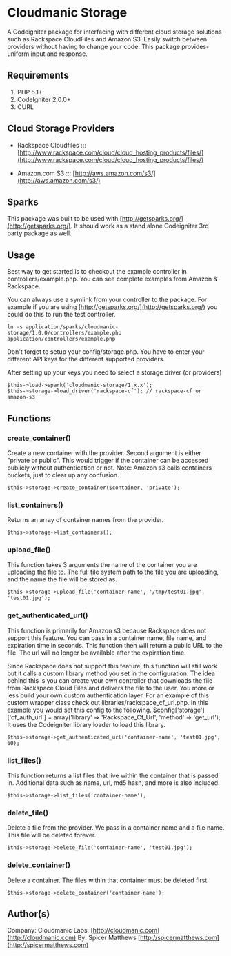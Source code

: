 # Cloudmanic Storage

A Codeigniter package for interfacing with different cloud storage solutions such as Rackspace CloudFiles and Amazon S3. Easily switch between providers without having to change your code. This package provides- uniform input and response.

## Requirements

1. PHP 5.1+
2. CodeIgniter 2.0.0+
3. CURL

## Cloud Storage Providers

- Rackspace Cloudfiles ::: [http://www.rackspace.com/cloud/cloud_hosting_products/files/](http://www.rackspace.com/cloud/cloud_hosting_products/files/)

- Amazon.com S3 ::: [http://aws.amazon.com/s3/](http://aws.amazon.com/s3/)


## Sparks

This package was built to be used with [http://getsparks.org/](http://getsparks.org/). It should work as a stand alone Codeigniter 3rd party package as well.

## Usage

Best way to get started is to checkout the example controller in controllers/example.php. You can see complete examples from Amazon & Rackspace.

You can always use a symlink from your controller to the package. For example if you are using [http://getsparks.org/](http://getsparks.org/) you could do this to run the test controller.

```
ln -s application/sparks/cloudmanic-storage/1.0.0/controllers/example.php  application/controllers/example.php
```

Don't forget to setup your config/storage.php. You have to enter your different API keys for the different supported providers.

After setting up your keys you need to select a storage driver (or providers)

```
$this->load->spark('cloudmanic-storage/1.x.x');
$this->storage->load_driver('rackspace-cf'); // rackspace-cf or amazon-s3
```

## Functions 

### create_container()

Create a new container with the provider. Second argument is either "private or public". This would trigger if the container can be accessed publicly without authentication or not. Note: Amazon s3 calls containers buckets, just to clear up any confusion.  

```
$this->storage->create_container($container, 'private');
```

### list_containers()

Returns an array of container names from the provider.

```
$this->storage->list_containers();
```

### upload_file()

This function takes 3 arguments the name of the container you are uploading the file to. The full file system path to the file you are uploading, and the name the file will be stored as.  


```
$this->storage->upload_file('container-name', '/tmp/test01.jpg', 'test01.jpg');
```

### get_authenticated_url()

This function is primarily for Amazon s3 because Rackspace does not support this feature. You can pass in a container name, file name, and expiration time in seconds. This function then will return a public URL to the file. The url will no longer be available after the expiration time. 

Since Rackspace does not support this feature, this function will still work but it calls a custom library method you set in the configuration. The idea behind this is you can create your own controller that downloads the file from Rackspace Cloud Files and delivers the file to the user. You more or less build your own custom authentication layer. For an example of this custom wrapper class check out libraries/rackspace_cf_url.php. In this example you would set this config to the following. $config['storage']['cf_auth_url'] = array('library' => 'Rackspace_Cf_Url', 'method' => 'get_url'); It uses the Codeigniter library loader to load this library.

```
$this->storage->get_authenticated_url('container-name', 'test01.jpg', 60);
```

### list_files()

This function returns a list files that live within the container that is passed in. Additional data such as name, url, md5 hash, and more is also included. 

```
$this->storage->list_files('container-name');
```

### delete_file()

Delete a file from the provider. We pass in a container name and a file name. This file will be deleted forever.

```
$this->storage->delete_file('container-name', 'test01.jpg');
```

### delete_container()

Delete a container. The files within that container must be deleted first.


```
$this->storage->delete_container('container-name');
```

## Author(s) 

Company: Cloudmanic Labs, [http://cloudmanic.com](http://cloudmanic.com)
By: Spicer Matthews [http://spicermatthews.com](http://spicermatthews.com)
